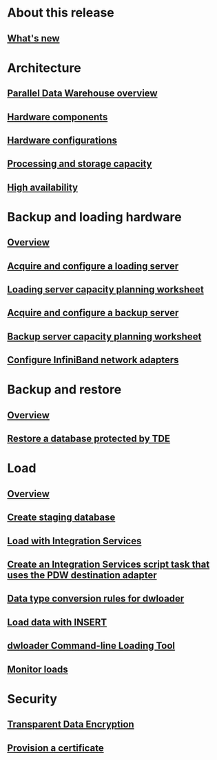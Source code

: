 # About this release
## [What's new](whats-new-analytics-platform-system.md)

# Architecture
## [Parallel Data Warehouse overview](parallel-data-warehouse-overview.md)
## [Hardware components](hardware-components.md)
## [Hardware configurations](hardware-configurations.md)
## [Processing and storage capacity](processing-and-storage-capacity-planning.md)
## [High availability](high-availability.md)
# Backup and loading hardware
## [Overview](backup-and-loading-hardware.md)
## [Acquire and configure a loading server](acquire-and-configure-loading-server.md)
## [Loading server capacity planning worksheet](loading-server-capacity-planning-worksheet.md)
## [Acquire and configure a backup server](acquire-and-configure-backup-server.md)
## [Backup server capacity planning worksheet](backup-capacity-planning-worksheet.md)
## [Configure InfiniBand network adapters](configure-infiniband-network-adapters.md)

# Backup and restore
## [Overview](backup-and-restore-overview.md)
## [Restore a database protected by TDE](restore-database-protected-by-tde.md)

# Load
## [Overview](load-overview.md)
## [Create staging database](staging-database.md)
## [Load with Integration Services](load-with-ssis.md)
## [Create an Integration Services script task that uses the PDW destination adapter](create-ssis-script-task-using-pdw-destination-adapter.md)
## [Data type conversion rules for dwloader](dwloader-data-type-conversion-rules.md)
## [Load data with INSERT](load-with-insert.md)
## [dwloader Command-line Loading Tool](dwloader.md)
## [Monitor loads](monitor-loads.md)

# Security
## [Transparent Data Encryption](transparent-data-encryption.md)
## [Provision a certificate](provision-certificate.md)

